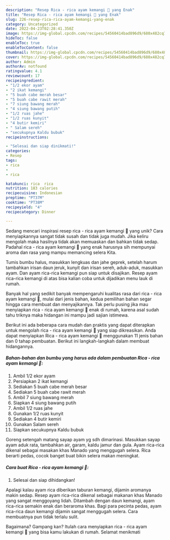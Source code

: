 ```yaml
---
description: "Resep Rica - rica ayam kemangi 🥰 yang Enak"
title: "Resep Rica - rica ayam kemangi 🥰 yang Enak"
slug: 226-resep-rica-rica-ayam-kemangi-yang-enak
category: Uncategorized
date: 2022-04-23T02:28:41.350Z
image: https://img-global.cpcdn.com/recipes/54560414bad896d9/680x482cq70/rica-rica-ayam-kemangi-foto-resep-utama.jpg
hideToc: false
enableToc: true
enableTocContent: false
thumbnail: https://img-global.cpcdn.com/recipes/54560414bad896d9/680x482cq70/rica-rica-ayam-kemangi-foto-resep-utama.jpg
cover: https://img-global.cpcdn.com/recipes/54560414bad896d9/680x482cq70/rica-rica-ayam-kemangi-foto-resep-utama.jpg
author: Admin
authorAv: notfound
ratingvalue: 4.1
reviewcount: 17
recipeingredient:
- "1/2 ekor ayam"
- "2 ikat kemangi"
- "5 buah cabe merah besar"
- "5 buah cabe rawit merah"
- "7 siung bawang merah"
- "4 siung bawang putih"
- "1/2 ruas jahe"
- "1/2 ruas kunyit"
- "4 butir kemiri"
- " Salam sereh"
- "secukupnya Kaldu bubuk"
recipeinstructions:

- "Selesai dan siap dinikmati!"
categories:
- Resep
tags:
- rica
- 
- rica

katakunci: rica  rica 
nutrition: 183 calories
recipecuisine: Indonesian
preptime: "PT37M"
cooktime: "PT38M"
recipeyield: "4"
recipecategory: Dinner

---
```





Sedang mencari inspirasi resep rica - rica ayam kemangi 🥰 yang unik? Cara menyiapkannya sangat tidak susah dan tidak juga mudah. Jika keliru mengolah maka hasilnya tidak akan memuaskan dan bahkan tidak sedap. Padahal rica - rica ayam kemangi 🥰 yang enak harusnya sih mempunyai aroma dan rasa yang mampu memancing selera Kita.





Tumis bumbu halus, masukkan lengkuas dan jahe geprek, setelah harum tambahkan irisan daun jeruk, kunyit dan irisan sereh, aduk-aduk, masukkan ayam. Dan ayam rica-rica kemangi pun siap untuk disajikan. Resep ayam rica-rica kemangi di atas bisa kalian coba untuk dijadikan menu lauk di rumah.

Banyak hal yang sedikit banyak mempengaruhi kualitas rasa dari rica - rica ayam kemangi 🥰, mulai dari jenis bahan, kedua pemilihan bahan segar hingga cara membuat dan menyajikannya. Tak perlu pusing jika mau menyiapkan rica - rica ayam kemangi 🥰 enak di rumah, karena asal sudah tahu triknya maka hidangan ini mampu jadi sajian istimewa.






Berikut ini ada beberapa cara mudah dan praktis yang dapat diterapkan untuk mengolah rica - rica ayam kemangi 🥰 yang siap dikreasikan. Anda dapat menyiapkan Rica - rica ayam kemangi 🥰 menggunakan 11 jenis bahan dan 0 tahap pembuatan. Berikut ini langkah-langkah dalam membuat hidangannya.

<!--inarticleads1-->

##### Bahan-bahan dan bumbu yang harus ada dalam pembuatan Rica - rica ayam kemangi 🥰:

1. Ambil 1/2 ekor ayam
1. Persiapkan 2 ikat kemangi
1. Sediakan 5 buah cabe merah besar
1. Sediakan 5 buah cabe rawit merah
1. Ambil 7 siung bawang merah
1. Siapkan 4 siung bawang putih
1. Ambil 1/2 ruas jahe
1. Gunakan 1/2 ruas kunyit
1. Sediakan 4 butir kemiri
1. Gunakan  Salam sereh
1. Siapkan secukupnya Kaldu bubuk


Goreng setengah matang sayap ayam yg sdh dimarinasi. Masukkan sayap ayam aduk rata, tambahkan air, garam, kaldu jamur dan gula. Ayam rica-rica dikenal sebagai masakan khas Manado yang menggugah selera. Rica berarti pedas, cocok banget buat bikin selera makan meningkat. 

<!--inarticleads2-->

##### Cara buat Rica - rica ayam kemangi 🥰:


1. Selesai dan siap dihidangkan!

Apalagi kalau ayam rica diberikan taburan kemangi, dijamin aromanya makin sedap. Resep ayam rica-rica dikenal sebagai makanan khas Manado yang sangat menggoyang lidah. Ditambah dengan daun kemangi, ayam rica-rica semakin enak dan beraroma khas. Bagi para pecinta pedas, ayam rica-rica daun kemangi dijamin sangat menggugah selera. Cara membuatnya pun tidak terlalu sulit. 

Bagaimana? Gampang kan? Itulah cara menyiapkan rica - rica ayam kemangi 🥰 yang bisa kamu lakukan di rumah. Selamat menikmati
